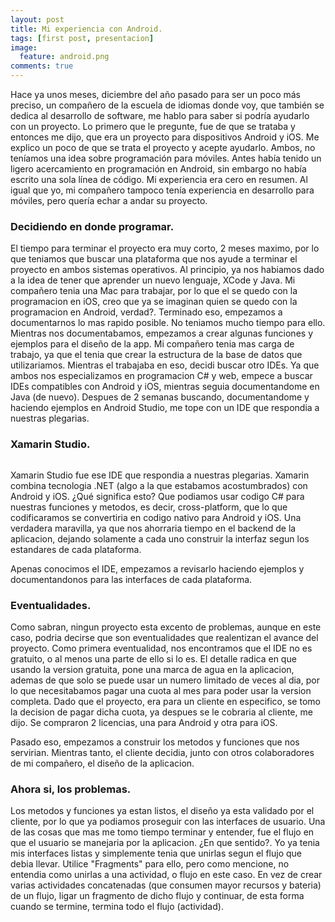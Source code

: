 ```yaml
---
layout: post
title: Mi experiencia con Android.
tags: [first post, presentacion]
image:
  feature: android.png
comments: true
---
```



Hace ya unos meses, diciembre del año pasado para ser un poco más preciso, un compañero de la escuela de idiomas donde voy, que también se dedica al desarrollo de software, me hablo para saber si podría ayudarlo con un proyecto. Lo primero que le pregunte, fue de que se trataba y entonces me dijo, que era un proyecto para dispositivos Android y iOS. Me explico un poco de que se trata el proyecto y acepte ayudarlo. Ambos, no teníamos una idea sobre programación para móviles. Antes había tenido un ligero acercamiento en programación en Android, sin embargo no había escrito una sola línea de código. Mi experiencia era cero en resumen. Al igual que yo, mi compañero tampoco tenía experiencia en desarrollo para móviles, pero quería echar a andar su proyecto.
 

### Decidiendo en donde programar.

El tiempo para terminar el proyecto era muy corto, 2 meses maximo, por lo que teniamos que buscar una plataforma que nos ayude a terminar el proyecto en ambos sistemas operativos. Al principio, ya nos habiamos dado a la idea de tener que aprender un nuevo lenguaje, XCode y Java. Mi compañero tenia una Mac para trabajar, por lo que el se quedo con la programacion en iOS, creo que ya se imaginan quien se quedo con la programacion en Android, verdad?. 
Terminado eso, empezamos a documentarnos lo mas rapido posible. No teniamos mucho tiempo para ello. Mientras nos documentabamos, empezamos a crear algunas funciones y ejemplos para el diseño de la app. 
Mi compañero tenia mas carga de trabajo, ya que el tenia que crear la estructura de la base de datos que utilizariamos. 
Mientras el trabajaba en eso, decidi buscar otro IDEs. Ya que ambos nos especializamos en programacion C# y web, empece a buscar IDEs compatibles con Android y iOS, mientras seguia documentandome en Java (de nuevo). 
Despues de 2 semanas buscando, documentandome y haciendo ejemplos en Android Studio, me tope con un IDE que respondia a nuestras plegarias.

### Xamarin Studio.

<figure>
	<a href=""><img src="https://www.xamarin.com/content/images/pages/branding/assets/xamarin-logo.png" alt=""></a>
	<figcaption></figcaption>
</figure>

Xamarin Studio fue ese IDE que respondia a nuestras plegarias. Xamarin combina tecnologia .NET (algo a la que estabamos acostumbrados) con Android y iOS. ¿Qué significa esto? Que podiamos usar codigo C# para nuestras funciones y metodos, es decir, cross-platform, que lo que codificaramos se convertiria en codigo nativo para Android y iOS. Una verdadera maravilla, ya que nos ahorraria tiempo en el backend de la aplicacion, dejando solamente a cada uno construir la interfaz segun los estandares de cada plataforma.

Apenas conocimos el IDE, empezamos a revisarlo haciendo ejemplos y documentandonos para las interfaces de cada plataforma.

### Eventualidades.

Como sabran, ningun proyecto esta excento de problemas, aunque en este caso, podria decirse que son eventualidades que realentizan el avance del proyecto. 
Como primera eventualidad, nos encontramos que el IDE no es gratuito, o al menos una parte de ello si lo es. El detalle radica en que usando la version gratuita, pone una marca de agua en la aplicacion, ademas de que solo se puede usar un numero limitado de veces al dia, por lo que necesitabamos pagar una cuota al mes para poder usar la version completa.
Dado que el proyecto, era para un cliente en especifico, se tomo la decision de pagar dicha cuota, ya despues se le cobraria al cliente, me dijo.
Se compraron 2 licencias, una para Android y otra para iOS. 

Pasado eso, empezamos a construir los metodos y funciones que nos servirian. Mientras tanto, el cliente decidia, junto con otros colaboradores de mi compañero, el diseño de la aplicacion. 


### Ahora si, los problemas.

Los metodos y funciones ya estan listos, el diseño ya esta validado por el cliente, por lo que ya podiamos proseguir con las interfaces de usuario.
Una de las cosas que mas me tomo tiempo terminar y entender, fue el flujo en que el usuario se manejaria por la aplicacion.
¿En que sentido?. Yo ya tenia mis interfaces listas y simplemente tenia que unirlas segun el flujo que debia llevar.
Utilice "Fragments" para ello, pero como mencione, no entendia como unirlas a una actividad, o flujo en este caso. En vez de crear varias actividades concatenadas (que consumen mayor recursos y bateria) de un flujo, ligar un fragmento de dicho flujo y continuar, de esta forma cuando se termine, termina todo el flujo (actividad).

